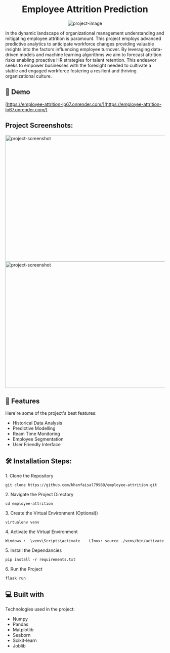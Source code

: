 <h1 align="center" id="title">Employee Attrition Prediction</h1>

<p align="center"><img src="https://socialify.git.ci/khanfaisal79960/employee-attrition/image?description=1&descriptionEditable=A%20Predictive%20Analysis%20of%20Employee%20Attrition&language=1&name=1&owner=1&pattern=Circuit%20Board&theme=Light" alt="project-image"></p>

<p id="description">In the dynamic landscape of organizational management understanding and mitigating employee attrition is paramount. This project employs advanced predictive analytics to anticipate workforce changes providing valuable insights into the factors influencing employee turnover. By leveraging data-driven models and machine learning algorithms we aim to forecast attrition risks enabling proactive HR strategies for talent retention. This endeavor seeks to empower businesses with the foresight needed to cultivate a stable and engaged workforce fostering a resilient and thriving organizational culture.</p>

<h2>🚀 Demo</h2>

[https://employee-attrition-lp67.onrender.com/](https://employee-attrition-lp67.onrender.com/)

<h2>Project Screenshots:</h2>

<img src="https://i.ibb.co/b3QwQsZ/Screenshot-2024-03-07-175630.png" alt="project-screenshot" width="640" height="400/">

<img src="https://i.ibb.co/6Fx8Zg3/Screenshot-2024-03-07-175641.png" alt="project-screenshot" width="640" height="400/">

  
  
<h2>🧐 Features</h2>

Here're some of the project's best features:

*   Historical Data Analysis
*   Predictive Modelling
*   Ream Time Monitoring
*   Employee Segmentation
*   User Friendly Interface

<h2>🛠️ Installation Steps:</h2>

<p>1. Clone the Repository</p>

```
git clone https://github.com/khanfaisal79960/employee-attrition.git
```

<p>2. Navigate the Project Directory</p>

```
cd employee-attrition
```

<p>3. Create the Virtual Environment (Optional))</p>

```
virtualenv venv
```

<p>4. Activate the Virtual Environment</p>

```
Windows : .\venv\Scripts\activate    LInux: source ./venv/bin/activate
```

<p>5. Install the Dependancies</p>

```
pip install -r requirements.txt
```

<p>6. Run the Project</p>

```
flask run
```

  
  
<h2>💻 Built with</h2>

Technologies used in the project:

*   Numpy
*   Pandas
*   Matplotlib
*   Seaborn
*   Scikit-learn
*   Joblib
